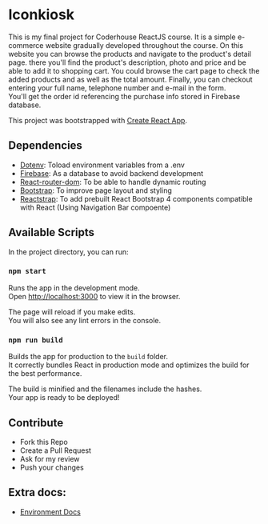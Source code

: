 # Iconkiosk
This is my final project for Coderhouse ReactJS course.
It is a simple e-commerce website gradually developed throughout the course.
On this website you can browse the products and navigate to the product's detail page. there you'll find the product's description, photo and price and be able to add it to shopping cart.
You could browse the cart page to check the added products and as well as the total amount. Finally, you can checkout entering your full name, telephone number and e-mail in the form.  
You'll get the order id referencing the purchase info stored in Firebase database.

This project was bootstrapped with [Create React App](https://github.com/facebook/create-react-app).

## Dependencies

* [Dotenv](https://www.npmjs.com/package/dotenv): Toload environment variables from a .env 
* [Firebase](https://firebase.google.com/): As a database to avoid backend development
* [React-router-dom](https://reactrouter.com/): To be able to handle dynamic routing  
* [Bootstrap](https://getbootstrap.com/): To improve page layout and styling 
* [Reactstrap](https://reactstrap.github.io/): To add prebuilt React Bootstrap 4 components compatible with React (Using Navigation Bar compoente)


## Available Scripts

In the project directory, you can run:

### `npm start`

Runs the app in the development mode.<br />
Open [http://localhost:3000](http://localhost:3000) to view it in the browser.

The page will reload if you make edits.<br />
You will also see any lint errors in the console.

### `npm run build`

Builds the app for production to the `build` folder.<br />
It correctly bundles React in production mode and optimizes the build for the best performance.

The build is minified and the filenames include the hashes.<br />
Your app is ready to be deployed!

## Contribute
- Fork this Repo
- Create a Pull Request
- Ask for my review
- Push your changes

## Extra docs:
- [Environment Docs](docs/Enviroment.md)